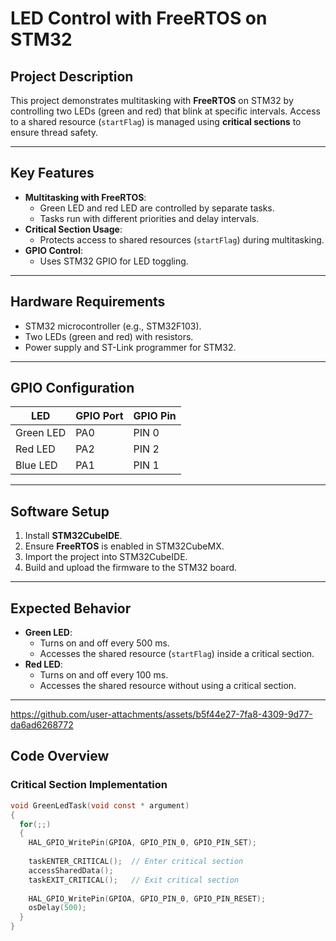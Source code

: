 # LED Control with FreeRTOS on STM32

## Project Description
This project demonstrates multitasking with **FreeRTOS** on STM32 by controlling two LEDs (green and red) that blink at specific intervals. Access to a shared resource (`startFlag`) is managed using **critical sections** to ensure thread safety.

---

## Key Features
- **Multitasking with FreeRTOS**:
  - Green LED and red LED are controlled by separate tasks.
  - Tasks run with different priorities and delay intervals.
- **Critical Section Usage**:
  - Protects access to shared resources (`startFlag`) during multitasking.
- **GPIO Control**:
  - Uses STM32 GPIO for LED toggling.

---

## Hardware Requirements
- STM32 microcontroller (e.g., STM32F103).
- Two LEDs (green and red) with resistors.
- Power supply and ST-Link programmer for STM32.

---

## GPIO Configuration
| LED         | GPIO Port | GPIO Pin |
|-------------|-----------|----------|
| Green LED   | PA0       | PIN 0    |
| Red LED     | PA2       | PIN 2    |
| Blue LED    | PA1       | PIN 1    |

---

## Software Setup
1. Install **STM32CubeIDE**.
2. Ensure **FreeRTOS** is enabled in STM32CubeMX.
3. Import the project into STM32CubeIDE.
4. Build and upload the firmware to the STM32 board.

---

## Expected Behavior
- **Green LED**:
  - Turns on and off every 500 ms.
  - Accesses the shared resource (`startFlag`) inside a critical section.
- **Red LED**:
  - Turns on and off every 100 ms.
  - Accesses the shared resource without using a critical section.

---

https://github.com/user-attachments/assets/b5f44e27-7fa8-4309-9d77-da6ad6268772


## Code Overview
### Critical Section Implementation
```c
void GreenLedTask(void const * argument)
{
  for(;;)
  {
    HAL_GPIO_WritePin(GPIOA, GPIO_PIN_0, GPIO_PIN_SET);
    
    taskENTER_CRITICAL();  // Enter critical section
    accessSharedData();
    taskEXIT_CRITICAL();   // Exit critical section
    
    HAL_GPIO_WritePin(GPIOA, GPIO_PIN_0, GPIO_PIN_RESET);
    osDelay(500);
  }
}

